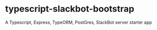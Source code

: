 # typescript-slackbot-bootstrap
A Typescript, Express, TypeORM, PostGres, SlackBot server starter app

